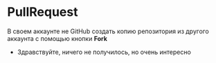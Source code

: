 # PullRequest
В своем аккаунте не GitHub создать копию репозитория из другого аккаунта с помощью кнопки **Fork**
* Здравствуйте, ничего не получилось, но очень интересно